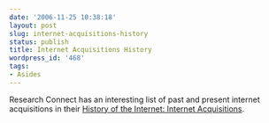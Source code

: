 ```yaml
---
date: '2006-11-25 10:38:18'
layout: post
slug: internet-acquisitions-history
status: publish
title: Internet Acquisitions History
wordpress_id: '468'
tags:
- Asides
---
```


Research Connect has an interesting list of past and present internet acquisitions in their [History of the Internet: Internet Acquisitions](http://www.researchconnect.com/current_comments_detail/cc_112.asp).
